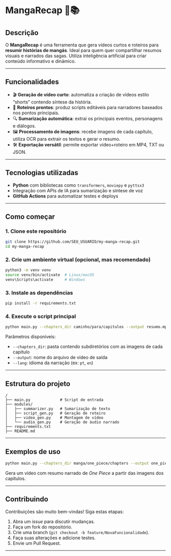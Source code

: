 # MangaRecap 🎥📚

## Descrição

O **MangaRecap** é uma ferramenta que gera vídeos curtos e roteiros para **resumir histórias de mangás**. Ideal para quem quer compartilhar resumos visuais e narrados das sagas. Utiliza inteligência artificial para criar conteúdo informativo e dinâmico.

---

## Funcionalidades

* 🎬 **Geração de vídeo curto**: automatiza a criação de vídeos estilo “shorts” contendo síntese da história.
* 📝 **Roteiros prontos**: produz scripts editáveis para narradores baseados nos pontos principais.
* 🔍 **Sumarização automática**: extrai os principais eventos, personagens e diálogos.
* 🖼️ **Processamento de imagens**: recebe imagens de cada capítulo, utiliza OCR para extrair os textos e gerar o resumo.
* 🛠️ **Exportação versátil**: permite exportar vídeo+roteiro em MP4, TXT ou JSON.

---

## Tecnologias utilizadas

* **Python** com bibliotecas como `transformers`, `moviepy` e `pyttsx3`
* Integração com APIs de IA para sumarização e síntese de voz
* **GitHub Actions** para automatizar testes e deploys

---

## Como começar

### 1. Clone este repositório

```bash
git clone https://github.com/SEU_USUARIO/my-manga-recap.git
cd my-manga-recap
```

### 2. Crie um ambiente virtual (opcional, mas recomendado)

```bash
python3 -m venv venv  
source venv/bin/activate  # Linux/macOS  
venv\Scripts\activate     # Windows
```

### 3. Instale as dependências

```bash
pip install -r requirements.txt
```

### 4. Execute o script principal

```bash
python main.py --chapters_dir caminho/para/capitulos --output resumo.mp4
```

Parâmetros disponíveis:

* `--chapters_dir`: pasta contendo subdiretórios com as imagens de cada capítulo
* `--output`: nome do arquivo de vídeo de saída
* `--lang`: idioma da narração (ex: `pt`, `en`)

---

## Estrutura do projeto

```
/
├── main.py             # Script de entrada
├── modules/
│   ├── summarizer.py   # Sumarização de texto
│   ├── script_gen.py   # Geração de roteiro
│   ├── video_gen.py    # Montagem de vídeo
│   └── audio_gen.py    # Geração de áudio narrado
├── requirements.txt
├── README.md
```

---

## Exemplos de uso

```bash
python main.py --chapters_dir manga/one_piece/chapters --output one_piece_short.mp4 --lang pt
```

Gera um vídeo com resumo narrado de *One Piece* a partir das imagens dos capítulos.

---

## Contribuindo

Contribuições são muito bem-vindas!
Siga estas etapas:

1. Abra um *issue* para discutir mudanças.
2. Faça um fork do repositório.
3. Crie uma branch (`git checkout -b feature/NovaFuncionalidade`).
4. Faça suas alterações e adicione testes.
5. Envie um Pull Request.

---

  
 
